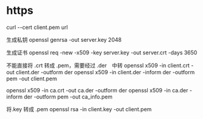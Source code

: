 # https

curl --cert client.pem url

生成私钥
openssl genrsa -out server.key 2048

生成证书
openssl req -new -x509 -key server.key -out server.crt -days 3650

不能直接将 .crt 转成 .pem，需要经过 .der　中转
openssl x509 -in client.crt -out client.der -outform der
openssl x509 -in client.der -inform der -outform pem -out client.pem

openssl x509 -in ca.crt -out ca.der -outform der
openssl x509 -in ca.der -inform der -outform pem -out ca_info.pem

将.key 转成 .pem
openssl rsa -in client.key -out client.pem
